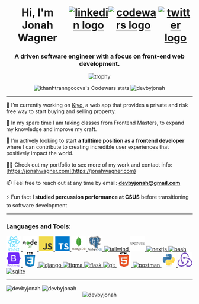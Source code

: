 <div align="center">
  <h1 style="display: flex;">
    Hi, I'm Jonah Wagner
    <span style="display:flex; justify-content: center; align-items: flex-start;">    
  <a href="https://www.linkedin.com/in/devbyjonah">
      <img src="https://user-images.githubusercontent.com/102780010/165202391-819d7e6c-f7cd-4d9a-b1cd-ed125ee28264.png" alt="linkedin logo" width="30">
    </a>
    <a href="https://www.codewars.com/users/devbyjonah">
      <img src="https://user-images.githubusercontent.com/102780010/165202828-603a5375-491d-4163-b42b-e617259ca71f.png" alt="codewars logo" width="30">
    </a>
    <a href="http://www.twitter.com/devbyjonah">
      <img src="https://user-images.githubusercontent.com/102780010/165202150-9b2c8d6c-900f-46b0-a277-c354d125d861.png" alt="twitter logo" width="30">
    </a>
</span>
  </h1>
</div>

<div align="center">
  <h3>A driven software engineer with a focus on front-end web development.</h3>

  [![trophy](https://github-profile-trophy.vercel.app/?username=devbyjonah&theme=onedark)](https://github.com/ryo-ma/github-profile-trophy)

  <div>
    <img width="300px" src="https://www.codewars.com/users/devbyjonah/badges/large" alt="khanhtranngoccva's Codewars stats">
    <img height="30px" src="https://komarev.com/ghpvc/?username=devbyjonah&label=Profile%20views&color=0e75b6&style=flat" alt="devbyjonah" />
  </div>
</div>
  <hr/>
<div align="left">
  
🔭 I’m currently working on [Kiyo](https://mykiyo.com), a web app that provides a private and risk free way to start buying and selling property.

🌱 In my spare time I am taking classes from Frontend Masters, to expand my knowledge and improve my craft.

👯 I’m actively looking to start **a fulltime position as a frontend developer** where I can contribute to creating incredible user experiences that positively impact the world.
  </p>
  
👨‍💻 Check out my portfolio to see more of my work and contact info: [https://jonahwagner.com](https://jonahwagner.com)

📫 Feel free to reach out at any time by email: **devbyjonah@gmail.com**

⚡ Fun fact **I studied percussion performance at CSUS** before transitioning to software development

</div>
<hr/>
<h3 align="left">Languages and Tools:</h3>
<p align="left"> 
  <a href="https://reactjs.org/" target="_blank" rel="noreferrer"> 
    <img src="https://raw.githubusercontent.com/devicons/devicon/master/icons/react/react-original-wordmark.svg" alt="react" width="40" height="40"/> 
  </a> 
  <a href="https://nodejs.org" target="_blank" rel="noreferrer"> 
    <img src="https://raw.githubusercontent.com/devicons/devicon/master/icons/nodejs/nodejs-original-wordmark.svg" alt="nodejs" width="40" height="40"/> 
  </a> 
  <a href="https://developer.mozilla.org/en-US/docs/Web/JavaScript" target="_blank" rel="noreferrer"> 
    <img src="https://raw.githubusercontent.com/devicons/devicon/master/icons/javascript/javascript-original.svg" alt="javascript" width="40" height="40"/> 
  </a> 
  <a href="https://www.typescriptlang.org/" target="_blank" rel="noreferrer"> 
    <img src="https://raw.githubusercontent.com/devicons/devicon/master/icons/typescript/typescript-original.svg" alt="typescript" width="40" height="40"/> 
  </a> 
  <a href="https://www.mongodb.com/" target="_blank" rel="noreferrer"> 
    <img src="https://raw.githubusercontent.com/devicons/devicon/master/icons/mongodb/mongodb-original-wordmark.svg" alt="mongodb" width="40" height="40"/> 
  </a>
  <a href="https://www.postgresql.org" target="_blank" rel="noreferrer"> 
    <img src="https://raw.githubusercontent.com/devicons/devicon/master/icons/postgresql/postgresql-original-wordmark.svg" alt="postgresql" width="40" height="40"/> 
  </a> 
  <a href="https://tailwindcss.com/" target="_blank" rel="noreferrer"> 
    <img src="https://www.vectorlogo.zone/logos/tailwindcss/tailwindcss-icon.svg" alt="tailwind" width="40" height="40"/> 
  </a>
  <a href="https://expressjs.com" target="_blank" rel="noreferrer"> 
    <img src="https://raw.githubusercontent.com/devicons/devicon/master/icons/express/express-original-wordmark.svg" alt="express" width="40" height="40"/> 
  </a> 
  <a href="https://nextjs.org/" target="_blank" rel="noreferrer"> 
    <img src="https://cdn.worldvectorlogo.com/logos/nextjs-2.svg" alt="nextjs" width="40" height="40"/> 
  </a>   
  <a href="https://www.gnu.org/software/bash/" target="_blank" rel="noreferrer"> 
    <img src="https://www.vectorlogo.zone/logos/gnu_bash/gnu_bash-icon.svg" alt="bash" width="40" height="40"/> 
  </a> 
  <a href="https://getbootstrap.com" target="_blank" rel="noreferrer"> 
    <img src="https://raw.githubusercontent.com/devicons/devicon/master/icons/bootstrap/bootstrap-plain-wordmark.svg" alt="bootstrap" width="40" height="40"/> 
  </a> 
  <a href="https://www.w3schools.com/css/" target="_blank" rel="noreferrer"> 
    <img src="https://raw.githubusercontent.com/devicons/devicon/master/icons/css3/css3-original-wordmark.svg" alt="css3" width="40" height="40"/> 
  </a> 
  <a href="https://www.djangoproject.com/" target="_blank" rel="noreferrer"> 
    <img src="https://cdn.worldvectorlogo.com/logos/django.svg" alt="django" width="40" height="40"/> 
  </a>  
  <a href="https://www.figma.com/" target="_blank" rel="noreferrer"> 
    <img src="https://www.vectorlogo.zone/logos/figma/figma-icon.svg" alt="figma" width="40" height="40"/> 
  </a> 
  <a href="https://flask.palletsprojects.com/" target="_blank" rel="noreferrer"> 
    <img src="https://www.vectorlogo.zone/logos/pocoo_flask/pocoo_flask-icon.svg" alt="flask" width="40" height="40"/> 
  </a> 
  <a href="https://git-scm.com/" target="_blank" rel="noreferrer"> 
    <img src="https://www.vectorlogo.zone/logos/git-scm/git-scm-icon.svg" alt="git" width="40" height="40"/> 
  </a> 
  <a href="https://www.w3.org/html/" target="_blank" rel="noreferrer"> 
    <img src="https://raw.githubusercontent.com/devicons/devicon/master/icons/html5/html5-original-wordmark.svg" alt="html5" width="40" height="40"/> 
  </a>  
  <a href="https://postman.com" target="_blank" rel="noreferrer"> 
    <img src="https://www.vectorlogo.zone/logos/getpostman/getpostman-icon.svg" alt="postman" width="40" height="40"/> 
  </a> 
  <a href="https://www.python.org" target="_blank" rel="noreferrer"> 
    <img src="https://raw.githubusercontent.com/devicons/devicon/master/icons/python/python-original.svg" alt="python" width="40" height="40"/> 
  </a>  
  <a href="https://redux.js.org" target="_blank" rel="noreferrer"> 
    <img src="https://raw.githubusercontent.com/devicons/devicon/master/icons/redux/redux-original.svg" alt="redux" width="40" height="40"/> 
  </a> 
  <a href="https://www.sqlite.org/" target="_blank" rel="noreferrer"> 
    <img src="https://www.vectorlogo.zone/logos/sqlite/sqlite-icon.svg" alt="sqlite" width="40" height="40"/> 
  </a> 
</p>
<hr/>
<div> 
  <img width="49%" height="200px" src="https://github-readme-streak-stats.herokuapp.com/?user=devbyjonah&theme=dark" alt="devbyjonah">
  <img width="49%" height="200px" src="https://github-readme-stats-devbyjonahs-projects.vercel.app//api?username=devbyjonah&show_icons=true&locale=en&theme=dark" alt="devbyjonah">
</div>
<div align="center">
  <img src="https://github-readme-stats.vercel.app/api/top-langs?username=devbyjonah&show_icons=true&locale=en&layout=donut&theme=dark" alt="devbyjonah" width="45%" />
</div>
